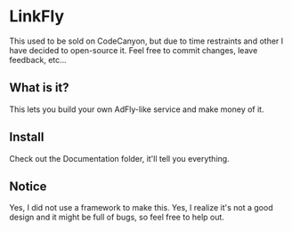 # LinkFly
This used to be sold on CodeCanyon, but due to time restraints and other I have decided to open-source it. Feel free to commit changes, leave feedback, etc...

## What is it?
This lets you build your own AdFly-like service and make money of it.

## Install
Check out the Documentation folder, it'll tell you everything.

## Notice
Yes, I did not use a framework to make this. Yes, I realize it's not a good design and it might be full of bugs, so feel free to help out.
